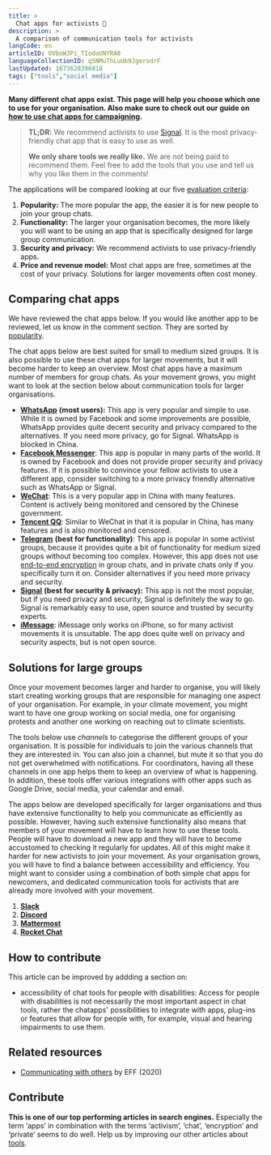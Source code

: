 ```yaml
---
title: >
  Chat apps for activists 💬
description: >
  A comparison of communication tools for activists
langCode: en
articleID: OVboWJPi_TIodaUNYRA8
languageCollectionID: q5NMuThLuUb9JgerodrF
lastUpdated: 1673628396818
tags: ["tools","social media"]
---
```


**Many different chat apps exist. This page will help you choose which one to use for your organisation. Also make sure to check out our guide on** [**how to use chat apps for campaigning**](/communication/chat-apps)**.**

> **TL;DR:** We recommend activists to use [Signal](signal). It is the most privacy-friendly chat app that is easy to use as well.
> 
> **We only share tools we really like.** We are not being paid to recommend them. Feel free to add the tools that you use and tell us why you like them in the comments!

The applications will be compared looking at our five [evaluation criteria](evaluation-criteria):

1.  **Popularity:** The more popular the app, the easier it is for new people to join your group chats.
2.  **Functionality:** The larger your organisation becomes, the more likely you will want to be using an app that is specifically designed for large group communication.
3.  **Security and privacy:** We recommend activists to use privacy-friendly apps.
4.  **Price and revenue model:** Most chat apps are free, sometimes at the cost of your privacy. Solutions for larger movements often cost money.

<div></div>

## Comparing chat apps

We have reviewed the chat apps below. If you would like another app to be reviewed, let us know in the comment section. They are sorted by [popularity](https://www.statista.com/statistics/258749/most-popular-global-mobile-messenger-apps/).

The chat apps below are best suited for small to medium sized groups. It is also possible to use these chat apps for larger movements, but it will become harder to keep an overview. Most chat apps have a maximum number of members for group chats. As your movement grows, you might want to look at the section below about communication tools for larger organisations.

-   [**WhatsApp**](whatsapp) **(most users):** This app is very popular and simple to use. While it is owned by Facebook and some improvements are possible, WhatsApp provides quite decent security and privacy compared to the alternatives. If you need more privacy, go for Signal. WhatsApp is blocked in China.
-   [**Facebook Messenger**](facebook-messenger): This app is popular in many parts of the world. It is owned by Facebook and does not provide proper security and privacy features. If it is possible to convince your fellow activists to use a different app, consider switching to a more privacy friendly alternative such as WhatsApp or Signal.
-   [**WeChat**](wechat): This is a very popular app in China with many features. Content is actively being monitored and censored by the Chinese government.
-   [**Tencent QQ**](tencent-qq): Similar to WeChat in that it is popular in China, has many features and is also monitored and censored.
-   [**Telegram**](telegram) **(best for functionality)**_:_ This app is popular in some activist groups, because it provides quite a bit of functionality for medium sized groups without becoming too complex. However, this app does not use [end-to-end encryption](/end-to-end-encryption) in group chats, and in private chats only if you specifically turn it on. Consider alternatives if you need more privacy and security.
-   [**Signal**](signal) **(best for security & privacy):** This app is not the most popular, but if you need privacy and security, Signal is definitely the way to go. Signal is remarkably easy to use, open source and trusted by security experts.
-   [**iMessage**](imessage): iMessage only works on iPhone, so for many activist movements it is unsuitable. The app does quite well on privacy and security aspects, but is not open source.

## Solutions for large groups

Once your movement becomes larger and harder to organise, you will likely start creating working groups that are responsible for managing one aspect of your organisation. For example, in your climate movement, you might want to have one group working on social media, one for organising protests and another one working on reaching out to climate scientists.

The tools below use _channels_ to categorise the different groups of your organisation. It is possible for individuals to join the various channels that they are interested in. You can also join a channel, but mute it so that you do not get overwhelmed with notifications. For coordinators, having all these channels in one app helps them to keep an overview of what is happening. In addition, these tools offer various integrations with other apps such as Google Drive, social media, your calendar and email.

The apps below are developed specifically for larger organisations and thus have extensive functionality to help you communicate as efficiently as possible. However, having such extensive functionality also means that members of your movement will have to learn how to use these tools. People will have to download a new app and they will have to become accustomed to checking it regularly for updates. All of this might make it harder for new activists to join your movement. As your organisation grows, you will have to find a balance between accessibility and efficiency. You might want to consider using a combination of both simple chat apps for newcomers, and dedicated communication tools for activists that are already more involved with your movement.

1.  [**Slack**](slack)
2.  [**Discord**](discord)
3.  [**Mattermost**](mattermost)
4.  [**Rocket Chat**](/tools/chat-apps/rocket-chat)

## How to contribute

This article can be improved by addding a section on:

-   accessibility of chat tools for people with disabilities: Access for people with disabilities is not necessarily the most important aspect in chat tools, rather the chatapps' possibilities to integrate with apps, plug-ins or features that allow for people with, for example, visual and hearing impairments to use them.

## Related resources

-   [Communicating with others](https://ssd.eff.org/en/module/communicating-others) by EFF (2020)

## Contribute

**This is one of our top performing articles in search engines.** Especially the term ‘apps’ in combination with the terms ‘activism’, ‘chat’, ‘encryption’ and ‘private’ seems to do well. Help us by improving our other articles about [tools](/tools).